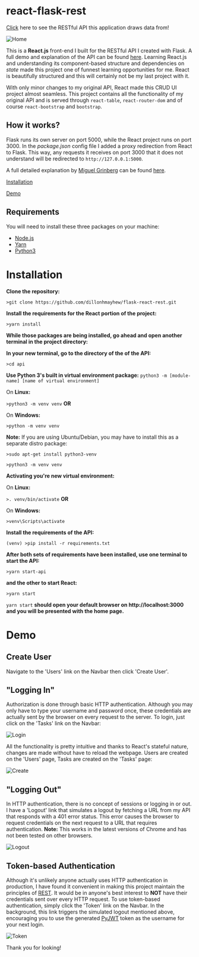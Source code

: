# react-flask-rest

[Click](https://github.com/dillonhmayhew/todo-rest-api) here to see the RESTful API this application draws data from!

![Home](https://github.com/dillonhmayhew/react-flask-rest/blob/master/home.gif)

This is a **React.js** front-end I built for the RESTful API I created with Flask. A full demo and explanation of the API can be found [here](https://github.com/dillonhmayhew/todo-rest-api). Learning React.js and understanding its component-based structure and dependencies on *state* made this project one of funnest learning opportunities for me. React is beautifully structured and this will certainly not be my last project with it.

With only minor changes to my original API, React made this CRUD UI project almost seamless. This project contains all the functionality of my original API and is served through `react-table`, `react-router-dom` and of course `react-bootstrap` and `bootstrap`.

## How it works?

Flask runs its own server on port 5000, while the React project runs on port 3000. In the *package.json* config file I added a proxy redirection from React to Flask. This way, any requests it receives on port 3000 that it does not understand will be redirected to `http://127.0.0.1:5000`.

A full detailed explanation by [Miguel Grinberg](https://blog.miguelgrinberg.com) can be found [here](https://blog.miguelgrinberg.com/post/how-to-create-a-react--flask-project).

[Installation](https://github.com/dillonhmayhew/react-flask-rest#installation)

[Demo](https://github.com/dillonhmayhew/react-flask-rest#demo)

## Requirements

You will need to install these three packages on your machine:

* [Node.js](https://nodejs.org/)
* [Yarn](https://yarnpkg.com/)
* [Python3](https://python.org/)

# Installation

**Clone the repository:**

`>git clone https://github.com/dillonhmayhew/flask-react-rest.git`

**Install the requirements for the React portion of the project:**

`>yarn install`

**While those packages are being installed, go ahead and open another terminal in the project directory:**

**In your new terminal, go to the directory of the of the API:**

`>cd api`

**Use Python 3's built in virtual environment package:** `python3 -m [module-name] [name of virtual environment]`

On **Linux:**

`>python3 -m venv venv` **OR**

On **Windows:**

`>python -m venv venv`

**Note:** If you are using Ubuntu/Debian, you may have to install this as a separate distro package:

`>sudo apt-get install python3-venv`

`>python3 -m venv venv`

**Activating you're new virtual environment:**

On **Linux:**

`>. venv/bin/activate` **OR**

On **Windows:**

`>venv\Scripts\activate`

**Install the requirements of the API:**

`(venv) >pip install -r requirements.txt`

**After both sets of requirements have been installed, use one terminal to start the API:**

`>yarn start-api`

**and the other to start React:**

`>yarn start`

`yarn start` **should open your default browser on http://localhost:3000 and you will be presented with the home page.**

# Demo

## Create User

Navigate to the 'Users' link on the Navbar then click 'Create User'.

## "Logging In"

Authorization is done through basic HTTP authentication. Although you may only have to type your username and password once, these credentials are actually sent by the browser on every request to the server. To login, just click on the 'Tasks' link on the Navbar:

![Login](https://github.com/dillonhmayhew/react-flask-rest/blob/master/login.gif)

All the functionality is pretty intuitive and thanks to React's stateful nature, changes are made without have to reload the webpage. Users are created on the 'Users' page, Tasks are created on the 'Tasks' page:

![Create](https://github.com/dillonhmayhew/react-flask-rest/blob/master/create.gif)

## "Logging Out"

In HTTP authentication, there is no concept of sessions or logging in or out. I have a 'Logout' link that simulates a logout by fetching a URL from my API that responds with a 401 error status. This error causes the browser to request credentials on the next request to a URL that requires authentication. **Note:** This works in the latest versions of Chrome and has not been tested on other browsers.

![Logout](https://github.com/dillonhmayhew/react-flask-rest/blob/master/logout.gif)

## Token-based Authentication

Although it's unlikely anyone actually uses HTTP authentication in production, I have found it convenient in making this project maintain the principles of [REST](https://restfulapi.net/). It would be in anyone's best interest to **NOT** have their credentials sent over every HTTP request. To use token-based authentication, simply click the 'Token' link on the Navbar. In the background, this link triggers the simulated logout mentioned above, encouraging you to use the generated [PyJWT](https://github.com/jpadilla/pyjwt) token as the username for your next login.

![Token](https://github.com/dillonhmayhew/react-flask-rest/blob/master/token.gif)

Thank you for looking!
